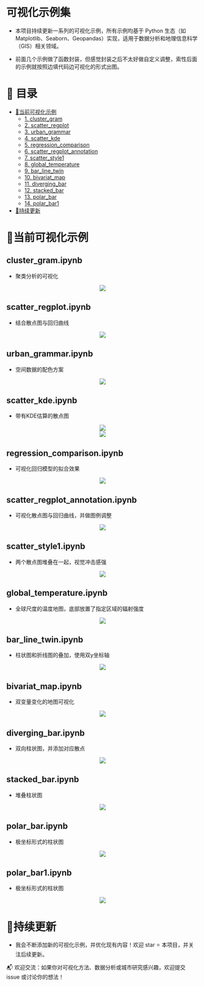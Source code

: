 # 可视化示例集

- 本项目持续更新一系列的可视化示例，所有示例均基于 Python 生态（如 Matplotlib、Seaborn、Geopandas）实现，适用于数据分析和地理信息科学（GIS）相关领域。

- 前面几个示例做了函数封装，但感觉封装之后不太好做自定义调整，索性后面的示例就按照边填代码边可视化的形式出图。

# 📖 目录

- [📌当前可视化示例](#当前可视化示例)
  - [1. cluster_gram](#cluster_gramipynb)
  - [2. scatter_regplot](#scatter_regplotipynb)
  - [3. urban_grammar](#urban_grammaripynb)
  - [4. scatter_kde](#scatter_kdeipynb)
  - [5. regression_comparison](#regression_comparisonipynb)
  - [6. scatter_regplot_annotation](#scatter_regplot_annotationipynb)
  - [7. scatter_style1](#scatter_style1ipynb)
  - [8. global_temperature](#global_temperatureipynb)
  - [9. bar_line_twin](#bar_line_twinipynb)
  - [10. bivariat_map](#bivariat_mapipynb)
  - [11. diverging_bar](#diverging_baripynb)
  - [12. stacked_bar](#stacked_baripynb)
  - [13. polar_bar](#polar_baripynb)
  - [14. polar_bar1](#polar_bar1ipynb)
- [🚀持续更新](#持续更新)

# 📌当前可视化示例

## cluster_gram.ipynb
- 聚类分析的可视化
<center><img src="fig/cluster_gram.png"></center> 

## scatter_regplot.ipynb
- 结合散点图与回归曲线
<center><img src="fig/scatter_regplot.png"></center> 

## urban_grammar.ipynb
- 空间数据的配色方案
<center><img src="fig/urban_grammar.png"></center>

## scatter_kde.ipynb
- 带有KDE估算的散点图
<center><img src="fig/scatter_kde1.png"></center>
<center><img src="fig/scatter_kde2.png"></center>

## regression_comparison.ipynb
- 可视化回归模型的拟合效果
<center><img src="fig/regression_comparison.png"></center>

## scatter_regplot_annotation.ipynb
- 可视化散点图与回归曲线，并做图例调整
<center><img src="fig/scatter_regplot_annotation.png"></center>

## scatter_style1.ipynb
- 两个散点图堆叠在一起，视觉冲击感强
<center><img src="fig/scatter_style1.png"></center>

## global_temperature.ipynb
- 全球尺度的温度地图，底部放置了指定区域的辐射强度
<center><img src="fig/global_temperature.png"></center>

## bar_line_twin.ipynb
- 柱状图和折线图的叠加，使用双y坐标轴
<center><img src="fig/bar_line_twin.png"></center>

## bivariat_map.ipynb
- 双变量变化的地图可视化
<center><img src="fig/bivariat_map.png"></center>

## diverging_bar.ipynb
- 双向柱状图，并添加对应散点
<center><img src="fig/diverging_bar.png"></center>

## stacked_bar.ipynb
- 堆叠柱状图
<center><img src="fig/stacked_bar.png"></center>

## polar_bar.ipynb
- 极坐标形式的柱状图
<center><img src="fig/polar_bar.png"></center>

## polar_bar1.ipynb
- 极坐标形式的柱状图
<center><img src="fig/polar_bar1.png"></center>


# 🚀持续更新

- 我会不断添加新的可视化示例，并优化现有内容！欢迎 star ⭐ 本项目，并关注后续更新。  

📬 欢迎交流：如果你对可视化方法、数据分析或城市研究感兴趣，欢迎提交 issue 或讨论你的想法！
